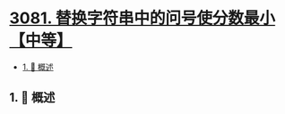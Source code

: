 # [3081. 替换字符串中的问号使分数最小【中等】](https://github.com/Tdahuyou/TNotes.leetcode/tree/main/notes/3081.%20%E6%9B%BF%E6%8D%A2%E5%AD%97%E7%AC%A6%E4%B8%B2%E4%B8%AD%E7%9A%84%E9%97%AE%E5%8F%B7%E4%BD%BF%E5%88%86%E6%95%B0%E6%9C%80%E5%B0%8F%E3%80%90%E4%B8%AD%E7%AD%89%E3%80%91)

<!-- region:toc -->

- [1. 📝 概述](#1--概述)

<!-- endregion:toc -->

## 1. 📝 概述
